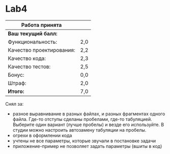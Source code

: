 # Lab4
| Работа  принята           |      |
| ------------------------- | ---- |
| __Ваш текущий балл:__     |      |
| Функциональность:         | 2,0  |
| Качество  проектирования: | 2,2  |
| Качество  кода:           | 2,3  |
| Качество тестов:          | 2,5  |
| Бонус:                    | 0,0  |
| Штраф:                    | 2,0  |
| __Итого:__                | 7,0  |

Снял за:
- разное выравнивание в разных файлах, и разных фрагментах одного файла. Где-то отступы сделаны пробелами, где-то табуляцией. Выберите один вариант (лучше пробелы) и везде его используйте. В студии можно настроить автозамену табуляции на пробелы.
- огрехи в оформлении кода
- учтены не все параметры, которые звучали в постановке задачи
- приложение-пример не позволяет задать параметры (вшиты в код)
